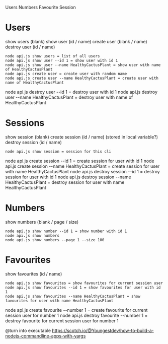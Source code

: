 Users
Numbers
Favourite
Session

Users
=====
show users (blank)
show user (id / name)
create user (blank / name)
destroy user (id / name)

	node api.js show users = list of all users
	node api.js show user --id 1 = show user with id 1
	node api.js show user --name HealthyCactusPlant = show user with name of HealthyCactusPlant
	node api.js create user = create user with random name
	node api.js create user --name HealthyCactusPlant = create user with name of HealthyCactusPlant
node api.js destroy user --id 1 = destroy user with id 1
node api.js destroy user --name HealthyCactusPlant = destroy user with name of HealthyCactusPlant

Sessions
========
show session (blank)
create session (id / name) (stored in local variable?)
destroy session (id / name)

	node api.js show session = session for this cli
node api.js create session --id 1 = create session for user with id 1
node api.js create session --name HealthyCactusPlant = create session for user with name HealthyCactusPlant
node api.js destroy session --id 1 = destroy session for user with id 1
node api.js destroy session --name HealthyCactusPlant = destroy session for user with name HealthyCactusPlant

Numbers
=======
show numbers (blank / page / size)

	node api.js show number --id 1 = show number with id 1
	node api.js show numbers
	node api.js show numbers --page 1 --size 100

Favourites
==========
show favourites (id / name)

	node api.js show favourites = show favourites for current session user
	node api.js show favourites --id 1 = show favourites for user with id 1
	node api.js show favourites --name HealthyCactusPlant = show favourites for user with name HealthyCactusPlant
node api.js create favourite --number 1 = create favourite for current session user for number 1
node api.js destroy favourite --number 1 = destroy favourite for current session user for number 1

@turn into executable
https://scotch.io/@Youngestdev/how-to-build-a-nodejs-commandline-apps-with-yargs
